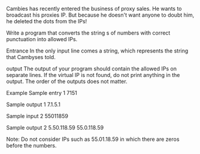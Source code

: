Cambies has recently entered the business of proxy sales. He wants to broadcast his proxies IP. But because he doesn't want anyone to doubt him, he deleted the dots from the IPs!

  Write a program that converts the string s of numbers with correct punctuation into allowed IPs.

Entrance
In the only input line comes a string, which represents the string that Cambyses told.

output
The output of your program should contain the allowed IPs on separate lines. If the virtual IP is not found, do not print anything in the output. The order of the outputs does not matter.

Example
Sample entry 1
7151

Sample output 1
7.1.5.1

Sample input 2
55011859

Sample output 2
5.50.118.59
55.0.118.59

Note: Do not consider IPs such as 55.01.18.59 in which there are zeros before the numbers.
